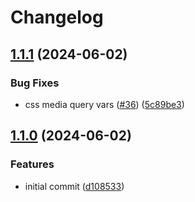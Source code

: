 # Changelog

## [1.1.1](https://github.com/flexydox/flexydox/compare/cli@v1.1.0...cli@v1.1.1) (2024-06-02)


### Bug Fixes

* css media query vars ([#36](https://github.com/flexydox/flexydox/issues/36)) ([5c89be3](https://github.com/flexydox/flexydox/commit/5c89be3e673c10db30abf39084b8bdd6040060b1))

## [1.1.0](https://github.com/flexydox/flexydox/compare/cli-v1.0.0...cli@v1.1.0) (2024-06-02)


### Features

* initial commit ([d108533](https://github.com/flexydox/flexydox/commit/d10853321ddf363343075e41b174d57eb90aada5))
